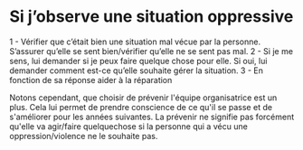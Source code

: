 # Si j’observe une situation oppressive

1 - Vérifier que c’était bien une situation mal vécue par la personne. S’assurer qu’elle se sent bien/vérifier qu’elle ne se sent pas mal. 
2 - Si je me sens, lui demander si je peux faire quelque chose pour elle. Si oui, lui demander comment est-ce qu’elle souhaite gérer la situation.
3 - En fonction de sa réponse aider à la réparation

Notons cependant, que choisir de prévenir l'équipe organisatrice est un plus. Cela lui permet de prendre conscience de ce qu'il se passe et de s'améliorer pour les années suivantes. La prévenir ne signifie pas forcément qu'elle va agir/faire quelquechose si la personne qui a vécu une oppression/violence ne le souhaite pas.
